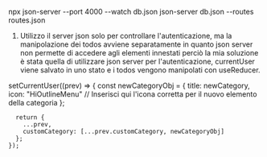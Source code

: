 npx json-server --port 4000 --watch db.json 
json-server db.json --routes routes.json


1. Utilizzo il server json solo per controllare l'autenticazione, ma la manipolazione dei todos avviene separatamente in quanto json server non permette di accedere agli elementi innestati
perciò la mia soluzione è stata quella di utilizzare json server per l'autenticazione, currentUser viene salvato in uno stato e i todos vengono manipolati con useReducer. 



 setCurrentUser((prev) => {
      const newCategoryObj = {
        title: newCategory,
        icon: "HiOutlineMenu" // Inserisci qui l'icona corretta per il nuovo elemento della categoria
      };
  
      return {
        ...prev,
        customCategory: [...prev.customCategory, newCategoryObj]
      };
    });